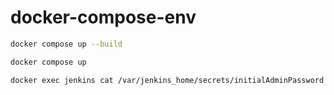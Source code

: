# docker-compose-env
```bash
docker compose up --build
```
```bash
docker compose up
```

```bash
docker exec jenkins cat /var/jenkins_home/secrets/initialAdminPassword
```